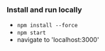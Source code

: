 ### Install and run locally

 - `npm install --force`
 - `npm start`
 - navigate to 'localhost:3000'
